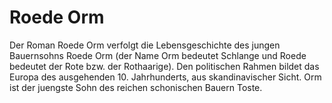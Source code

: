 # Roede Orm

Der Roman Roede Orm verfolgt die Lebensgeschichte des jungen Bauernsohns Roede Orm (der Name Orm bedeutet Schlange und Roede 
bedeutet der Rote bzw. der Rothaarige). Den politischen Rahmen bildet das Europa des ausgehenden 10. Jahrhunderts, aus 
skandinavischer Sicht. Orm ist der juengste Sohn des reichen schonischen Bauern Toste.
